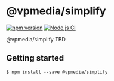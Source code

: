 # @vpmedia/simplify

[![npm version](https://badge.fury.io/js/@vpmedia%2Fsimplify.svg?v=1.7.1)](https://badge.fury.io/js/@vpmedia%2Fsimplify)
[![Node.js CI](https://github.com/vpmedia/simplify/actions/workflows/ci.yml/badge.svg)](https://github.com/vpmedia/simplify/actions/workflows/ci.yml)

@vpmedia/simplify TBD

## Getting started

    $ npm install --save @vpmedia/simplify
